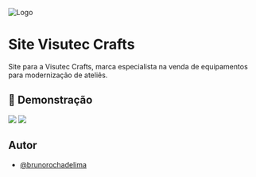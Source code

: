 
![Logo](https://i.postimg.cc/1zdrFMTt/logovscrafts.png)


# Site Visutec Crafts

Site para a Visutec Crafts, marca especialista na venda de equipamentos para modernização de ateliês.


## 🎨 Demonstração

![](https://i.postimg.cc/QxMVLsC2/site-visutec-crafts.png)
![](https://i.postimg.cc/SKGpN2tD/visuteccrafts2.png)



## Autor

- [@brunorochadelima](https://github.com/brunorochadelima)


